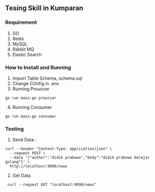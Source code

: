 ## Tesing Skill in Kumparan

### Requirement

1. GO
2. Redis
3. MySQL
4. Rabbit MQ
5. Elastic Search

### How to Install and Running

1. Import Table Schema, schema.sql
2. Change COnfig in .env
3. Running Prouccer

```
go run main.go prouccer

```

4. Running Consumer

```
go run main.go consumer

```

### Testing

1. Send Data :

```
curl --header "Content-Type: application/json" \
  --request POST \
  --data '{"author":"didik prabowo","body":"didik prabowo belajar golang"}' \
  http://localhost:9090/news
```

2. Get Data

```
 curl --request GET "localhost:9090/news"

```

